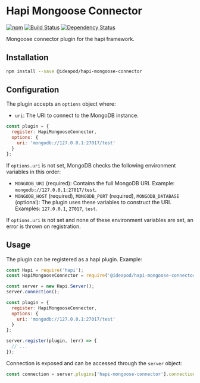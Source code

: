 # Hapi Mongoose Connector

[![npm](https://img.shields.io/npm/v/@ideapod/hapi-mongoose-connector.svg)](https://www.npmjs.com/package/@ideapod/hapi-mongoose-connector)
[![Build Status](https://travis-ci.org/ideas/hapi-mongoose-connector.svg?branch=master)](https://travis-ci.org/ideas/hapi-mongoose-connector)
[![Dependency Status](https://david-dm.org/ideas/hapi-mongoose-connector.svg)](https://david-dm.org/ideas/hapi-mongoose-connector)

Mongoose connector plugin for the hapi framework.

## Installation

```sh
npm install --save @ideapod/hapi-mongoose-connector
```

## Configuration

The plugin accepts an `options` object where:
  - `uri`: The URI to connect to the MongoDB instance.

```javascript
const plugin = {
  register: HapiMongooseConnector,
  options: {
    uri: 'mongodb://127.0.0.1:27017/test'
  }
};
```

If `options.uri` is not set, MongoDB checks the following environment variables in this order:

  - `MONGODB_URI` (required): Contains the full MongoDB URI. Example: `mongodb://127.0.0.1:27017/test`.
  - `MONGODB_HOST` (required), `MONGODB_PORT` (required), `MONGODB_DATABASE` (optional): The plugin uses these variables to construct the URI. Examples: `127.0.0.1`, `27017`, `test`.

If `options.uri` is not set and none of these environment variables are set, an error is thrown on registration.

## Usage

The plugin can be registered as a hapi plugin. Example:

```javascript
const Hapi = require('hapi');
const HapiMongooseConnector = require('@ideapod/hapi-mongoose-connector');

const server = new Hapi.Server();
server.connection();

const plugin = {
  register: HapiMongooseConnector,
  options: {
    uri: 'mongodb://127.0.0.1:27017/test'
  }
};

server.register(plugin, (err) => {
  // ...
});
```

Connection is exposed and can be accessed through the `server` object:

```javascript
const connection = server.plugins['hapi-mongoose-connector'].connection;
```
